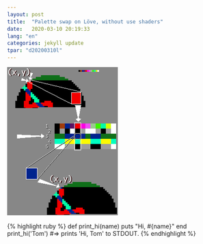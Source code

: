 ```yaml
---
layout: post
title:  "Palette swap on Löve, without use shaders"
date:   2020-03-10 20:19:33 
lang: "en"
categories: jekyll update
tpar: "d20200310l"
---
```


![Algotirmo](/assets/t_palette_swap/algoritmo.png)

{% highlight ruby %}
def print_hi(name)
  puts "Hi, #{name}"
end
print_hi('Tom')
#=> prints 'Hi, Tom' to STDOUT.
{% endhighlight %}


